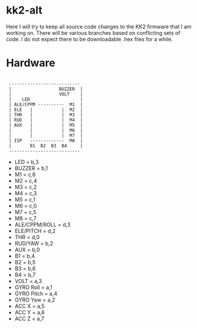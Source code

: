 kk2-alt
=======

Here I will try to keep all source code changes to the KK2 firmware that I am working on.  There will be various branches based on conflicting sets of code.  I do not expect there to be downloadable .hex files for a while.

Hardware
======

<pre><code>
 ---------------------------
 |                  BUZZER  |
 |                  VOLT    |
 |    LED                   |
 | ALE/CPPM ----------  M1  |
 | ELE   |           |  M2  |
 | THR   |           |  M3  |
 | RUD   |           |  M4  |
 | AUX   |           |  M5  |
 |       |           |  M6  |
 |       |           |  M7  |
 | ISP   -------------  M8  |
 |       B1  B2  B3  B4     |
 ---------------------------
</code></pre>

- LED = b,3
- BUZZER = b,1
- M1 = c,6
- M2 = c,4
- M3 = c,2
- M4 = c,3
- M5 = c,1
- M6 = c,0
- M7 = c,5
- M8 = c,7
- ALE/CPPM/ROLL = d,3
- ELE/PITCH = d,2
- THR = d,0
- RUD/YAW = b,2
- AUX = b,0
- B1 = b,4 
- B2 = b,5
- B3 = b,6
- B4 = b,7
- VOLT = a,3
- GYRO Roll = a,1
- GYRO Pitch = a,4
- GYRO Yaw = a,2
- ACC X = a,5
- ACC Y = a,6
- ACC Z = a,7 

